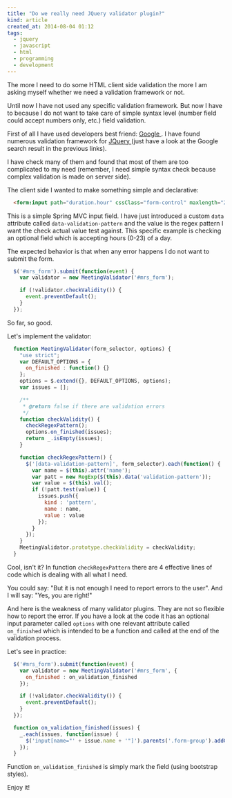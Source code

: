 ```yaml
---
title: "Do we really need JQuery validator plugin?"
kind: article
created_at: 2014-08-04 01:12
tags:
  - jquery
  - javascript
  - html
  - programming
  - development
---
```


The more I need to do some HTML client side validation the more I am asking myself whether we need a validation framework or not. 

Until now I have not used any specific validation framework. But now I have to because I do not want to take care of simple syntax level (number field could accept numbers only, etc.) field validation. 

First of all I have used developers best friend: [Google ](https://www.google.lu/search?q=jquery+validation+plugin). I have found numerous validation framework for [JQuery ](http://jquery.com/) (just have a look at the Google search result in the previous links).

I have check many of them and found that most of them are too complicated to my need (remember, I need simple syntax check because complex validation is made on server side).

The client side I wanted to make something simple and declarative:

~~~html
  <form:input path="duration.hour" cssClass="form-control" maxlength="2" data-validation-pattern="^([01]?[0-9]|2[0-3])?$"/>
~~~

This is a simple Spring MVC input field. I have just introduced a custom `data` attribute called  `data-validation-pattern` and the value is the regex pattern I want the check actual value test against. This specific example is checking an optional field which is accepting hours (0-23) of a day.

The expected behavior is that when any error happens I do not want to submit the form.

~~~javascript
  $('#mrs_form').submit(function(event) {
    var validator = new MeetingValidator('#mrs_form');

    if (!validator.checkValidity()) {
      event.preventDefault();
    }
  });
~~~

So far, so good.

Let's implement the validator:

~~~javascript
  function MeetingValidator(form_selector, options) {
    "use strict";
    var DEFAULT_OPTIONS = {
      on_finished : function() {}
    };
    options = $.extend({}, DEFAULT_OPTIONS, options);
    var issues = [];

    /**
     * @return false if there are validation errors
     */
    function checkValidity() {
      checkRegexPattern();
      options.on_finished(issues);
      return _.isEmpty(issues);
    }

    function checkRegexPattern() {
      $('[data-validation-pattern]', form_selector).each(function() {
        var name = $(this).attr('name');
        var patt = new RegExp($(this).data('validation-pattern'));
        var value = $(this).val();
        if (!patt.test(value)) {
          issues.push({
            kind : 'pattern',
            name : name,
            value : value
          });
        }
      });
    }
    MeetingValidator.prototype.checkValidity = checkValidity;
  }
~~~

Cool, isn't it? In function `checkRegexPattern` there are 4 effective lines of code which is dealing with all what I need.

You could say: "But it is not enough I need to report errors to the user". And I will say: "Yes, you are right!"

And here is the weakness of many validator plugins. They are not so flexible how to report the error. If you have a look at the code it has an optional input parameter called `options` with one relevant attribute called `on_finished` which is intended to be a function and called at the end of the validation process.

Let's see in practice:

~~~javascript
  $('#mrs_form').submit(function(event) {
    var validator = new MeetingValidator('#mrs_form', {
      on_finished : on_validation_finished
    });

    if (!validator.checkValidity()) {
      event.preventDefault();
    }
  });

  function on_validation_finished(issues) {
    _.each(issues, function(issue) {
      $('input[name="' + issue.name + '"]').parents('.form-group').addClass('has-error');
    });
  }
~~~

Function `on_validation_finished` is simply mark the field (using bootstrap styles).

Enjoy it!
